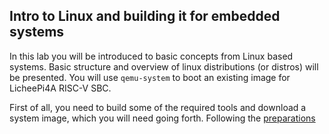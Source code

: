 ## Intro to Linux and building it for embedded systems

In this lab you will be introduced to basic concepts from Linux based systems.
Basic structure and overview of linux distributions (or distros) will be presented.
You will use `qemu-system` to boot an existing image for LicheePi4A RISC-V SBC.

First of all, you need to build some of the required tools and download a system image,
which you will need going forth. Following the [preparations](<>)

